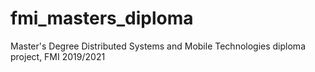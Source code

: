 # fmi_masters_diploma
Master's Degree Distributed Systems and Mobile Technologies diploma project, FMI 2019/2021
